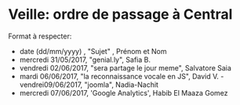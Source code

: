 # Veille: ordre de passage à Central
Format à respecter:   
- date (dd/mm/yyyy)  , "Sujet" ,  Prénom et Nom
- mercredi 31/05/2017, "genial.ly", Safia B.
- vendredi 02/06/2017, "sera partage le jour meme", Salvatore Saia
- mardi 06/06/2017, "la reconnaissance vocale en JS", David V.
-vendrei09/06/2017, "joomla", Nadia-Nachit
- mercredi 07/06/2017, 'Google Analytics', Habib El Maaza Gomez
